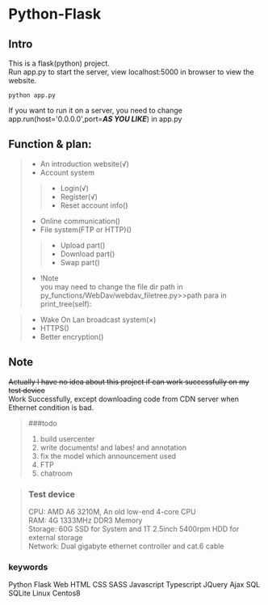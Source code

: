 # Python-Flask

## Intro
This is a flask(python) project.  
Run app.py to start the server, view localhost:5000 in browser to view the website.
```
python app.py
```
If you want to run it on a server, you need to change app.run(host='0.0.0.0',port=***AS YOU LIKE***) in app.py

## Function & plan:
> * An introduction website(√)
> * Account system
>> + Login(√)
>> + Register(√)
>> + Reset account info()
> * Online communication()
> * File system(FTP or HTTP)()
>> * Upload part()
>> * Download part()
>> * Swap part()
> * !Note  
you may need to change the file dir path in py_functions/WebDav/webdav_filetree.py>>path para in print_tree(self):

> * Wake On Lan broadcast system(×)
> * HTTPS()
> * Better encryption()

## Note
~~Actually I have no idea about this project if can work successfully on my test device~~  
Work Successfully, except downloading code from CDN server when Ethernet condition is bad.  
> ###todo
>   1. build usercenter
>   2. write documents! and labes! and annotation
>   3. fix the model which announcement used
>   4. FTP
>   5. chatroom

> ### Test device  
> CPU: AMD A6 3210M, An old low-end 4-core CPU  
> RAM: 4G 1333MHz DDR3 Memory  
> Storage: 60G SSD for System and 1T 2.5inch 5400rpm HDD for external storage  
> Network: Dual gigabyte ethernet controller and cat.6 cable


### keywords
Python Flask Web HTML CSS SASS Javascript Typescript JQuery Ajax SQL SQLite Linux Centos8
